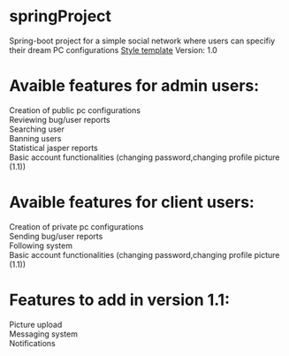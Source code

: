 # springProject
Spring-boot project for a simple social network where users can specifiy their dream PC configurations
<a href = "https://www.w3schools.com/w3css/tryit.asp?filename=tryw3css_templates_start_page&stacked=h">Style template</a>
Version: 1.0

# Avaible features for admin users:
Creation of public pc configurations <br>
Reviewing bug/user reports<br>
Searching user<br>
Banning users<br>
Statistical jasper reports<br>
Basic account functionalities (changing password,changing profile picture (1.1))

# Avaible features for client users:
Creation of private pc configurations<br>
Sending bug/user reports<br>
Following system<br>
Basic account functionalities (changing password,changing profile picture (1.1))

# Features to add in version 1.1:

Picture upload<br>
Messaging system<br>
Notifications
